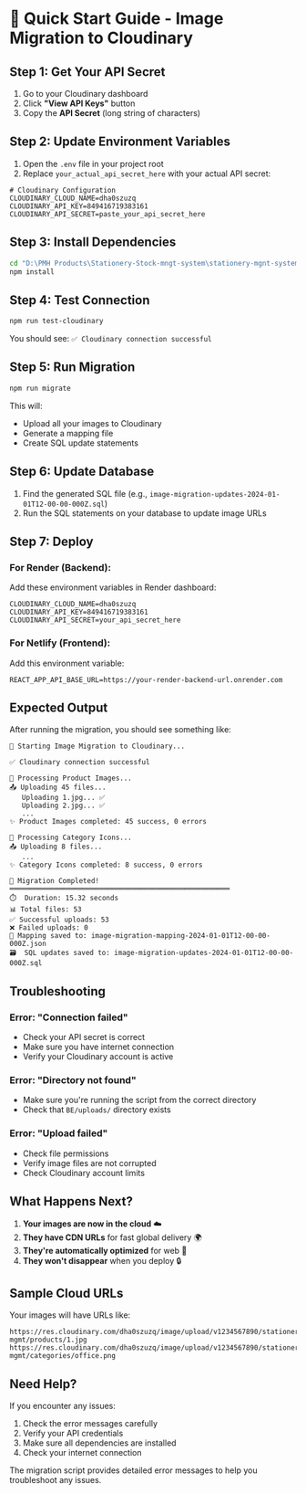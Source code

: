 # 🚀 Quick Start Guide - Image Migration to Cloudinary

## Step 1: Get Your API Secret

1. Go to your Cloudinary dashboard
2. Click **"View API Keys"** button
3. Copy the **API Secret** (long string of characters)

## Step 2: Update Environment Variables

1. Open the `.env` file in your project root
2. Replace `your_actual_api_secret_here` with your actual API secret:

```env
# Cloudinary Configuration
CLOUDINARY_CLOUD_NAME=dha0szuzq
CLOUDINARY_API_KEY=849416719383161
CLOUDINARY_API_SECRET=paste_your_api_secret_here
```

## Step 3: Install Dependencies

```bash
cd "D:\PMH Products\Stationery-Stock-mngt-system\stationery-mgnt-system"
npm install
```

## Step 4: Test Connection

```bash
npm run test-cloudinary
```

You should see: `✅ Cloudinary connection successful`

## Step 5: Run Migration

```bash
npm run migrate
```

This will:
- Upload all your images to Cloudinary
- Generate a mapping file
- Create SQL update statements

## Step 6: Update Database

1. Find the generated SQL file (e.g., `image-migration-updates-2024-01-01T12-00-00-000Z.sql`)
2. Run the SQL statements on your database to update image URLs

## Step 7: Deploy

### For Render (Backend):
Add these environment variables in Render dashboard:
```
CLOUDINARY_CLOUD_NAME=dha0szuzq
CLOUDINARY_API_KEY=849416719383161
CLOUDINARY_API_SECRET=your_api_secret_here
```

### For Netlify (Frontend):
Add this environment variable:
```
REACT_APP_API_BASE_URL=https://your-render-backend-url.onrender.com
```

## Expected Output

After running the migration, you should see something like:

```
🚀 Starting Image Migration to Cloudinary...

✅ Cloudinary connection successful

📁 Processing Product Images...
📤 Uploading 45 files...
   Uploading 1.jpg... ✅
   Uploading 2.jpg... ✅
   ...
✨ Product Images completed: 45 success, 0 errors

📁 Processing Category Icons...
📤 Uploading 8 files...
   ...
✨ Category Icons completed: 8 success, 0 errors

🎉 Migration Completed!
══════════════════════════════════════════════════════
⏱️  Duration: 15.32 seconds
📊 Total files: 53
✅ Successful uploads: 53
❌ Failed uploads: 0
📄 Mapping saved to: image-migration-mapping-2024-01-01T12-00-00-000Z.json
🗃️  SQL updates saved to: image-migration-updates-2024-01-01T12-00-00-000Z.sql
```

## Troubleshooting

### Error: "Connection failed"
- Check your API secret is correct
- Make sure you have internet connection
- Verify your Cloudinary account is active

### Error: "Directory not found"
- Make sure you're running the script from the correct directory
- Check that `BE/uploads/` directory exists

### Error: "Upload failed"
- Check file permissions
- Verify image files are not corrupted
- Check Cloudinary account limits

## What Happens Next?

1. **Your images are now in the cloud** ☁️
2. **They have CDN URLs** for fast global delivery 🌍
3. **They're automatically optimized** for web 🚀
4. **They won't disappear** when you deploy 🔒

## Sample Cloud URLs

Your images will have URLs like:
```
https://res.cloudinary.com/dha0szuzq/image/upload/v1234567890/stationery-mgmt/products/1.jpg
https://res.cloudinary.com/dha0szuzq/image/upload/v1234567890/stationery-mgmt/categories/office.png
```

## Need Help?

If you encounter any issues:
1. Check the error messages carefully
2. Verify your API credentials
3. Make sure all dependencies are installed
4. Check your internet connection

The migration script provides detailed error messages to help you troubleshoot any issues.